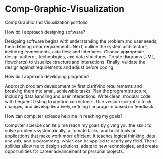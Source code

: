 # Comp-Graphic-Visualization
Comp Graphic and Visualization portfolio

How do I approach designing software?

Designing software begins with understanding the problem and user needs, then defining clear requirements. Next, outline the system architecture, including components, data flow, and interfaces. Choose appropriate design patterns, technologies, and data structures. Create diagrams (UML, flowcharts) to visualize structure and interactions. Finally, validate the design against requirements and adjust before coding.

How do I approach developing programs?

Approach program development by first clarifying requirements and breaking them into small, achievable tasks. Plan the program structure, including data handling and user interactions. Write clean, modular code with frequent testing to confirm correctness. Use version control to track changes, and develop iteratively, refining the program based on feedback.

How can computer science help me in reaching my goals?

Computer science can help me reach my goals by giving you the skills to solve problems systematically, automate tasks, and build tools or applications that make work more efficient. It teaches logical thinking, data analysis, and programming, which can be applied to nearly any field. These abilities allow me to design solutions, adapt to new technologies, and create opportunities for career advancement or personal projects.
